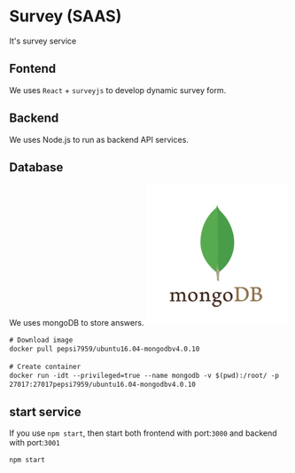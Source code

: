 # Survey (SAAS)
It's survey service

## Fontend
  We uses `React` + `surveyjs` to develop dynamic survey form.
  
## Backend
  We uses Node.js to run as backend API services.
  
## Database
  We uses mongoDB to store answers.
  ![](images/mongodb.png)
  
  ```
  # Download image
  docker pull pepsi7959/ubuntu16.04-mongodbv4.0.10
  
  # Create container
  docker run -idt --privileged=true --name mongodb -v $(pwd):/root/ -p 27017:27017pepsi7959/ubuntu16.04-mongodbv4.0.10 
  ```

## start service
If you use `npm start`, then start both frontend with port:`3000` and backend with port:`3001`
```bash
npm start
```

